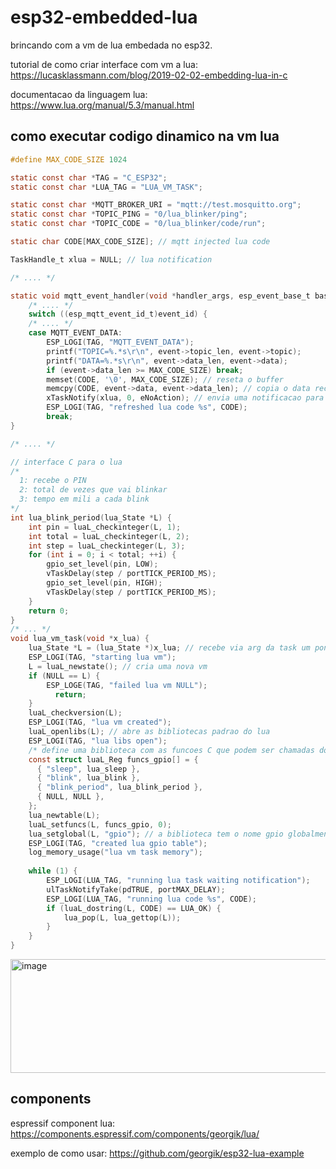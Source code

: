 # esp32-embedded-lua

brincando com a vm de lua embedada no esp32.


tutorial de como criar interface com vm a lua:
https://lucasklassmann.com/blog/2019-02-02-embedding-lua-in-c

documentacao da linguagem lua: 
https://www.lua.org/manual/5.3/manual.html

## como executar codigo dinamico na vm lua
```c
#define MAX_CODE_SIZE 1024

static const char *TAG = "C_ESP32";
static const char *LUA_TAG = "LUA_VM_TASK";

static const char *MQTT_BROKER_URI = "mqtt://test.mosquitto.org";
static const char *TOPIC_PING = "0/lua_blinker/ping";
static const char *TOPIC_CODE = "0/lua_blinker/code/run";

static char CODE[MAX_CODE_SIZE]; // mqtt injected lua code

TaskHandle_t xlua = NULL; // lua notification

/* .... */

static void mqtt_event_handler(void *handler_args, esp_event_base_t base, int32_t event_id, void *event_data) {
    /* .... */
    switch ((esp_mqtt_event_id_t)event_id) {
    /* .... */
    case MQTT_EVENT_DATA:
        ESP_LOGI(TAG, "MQTT_EVENT_DATA");
        printf("TOPIC=%.*s\r\n", event->topic_len, event->topic);
        printf("DATA=%.*s\r\n", event->data_len, event->data);
        if (event->data_len >= MAX_CODE_SIZE) break;
      	memset(CODE, '\0', MAX_CODE_SIZE); // reseta o buffer
      	memcpy(CODE, event->data, event->data_len); // copia o data recebido via mqtt para o codigo lua da task da vm
      	xTaskNotify(xlua, 0, eNoAction); // envia uma notificacao para task da vm lua
      	ESP_LOGI(TAG, "refreshed lua code %s", CODE);
        break;
}

/* .... */

// interface C para o lua
/*
  1: recebe o PIN
  2: total de vezes que vai blinkar
  3: tempo em mili a cada blink
*/
int lua_blink_period(lua_State *L) {
    int pin = luaL_checkinteger(L, 1);
    int total = luaL_checkinteger(L, 2);
    int step = luaL_checkinteger(L, 3);
    for (int i = 0; i < total; ++i) {
        gpio_set_level(pin, LOW);
        vTaskDelay(step / portTICK_PERIOD_MS);
        gpio_set_level(pin, HIGH);
        vTaskDelay(step / portTICK_PERIOD_MS);
    }
    return 0;
}
/* ... */
void lua_vm_task(void *x_lua) {  
    lua_State *L = (lua_State *)x_lua; // recebe via arg da task um ponteiro da vm lua
    ESP_LOGI(TAG, "starting lua vm");
    L = luaL_newstate(); // cria uma nova vm
    if (NULL == L) {
        ESP_LOGE(TAG, "failed lua vm NULL");
	      return;
    }
    luaL_checkversion(L);    
    ESP_LOGI(TAG, "lua vm created");
    luaL_openlibs(L); // abre as bibliotecas padrao do lua
    ESP_LOGI(TAG, "lua libs open");
    /* define uma biblioteca com as funcoes C que podem ser chamadas do lua */
    const struct luaL_Reg funcs_gpio[] = {
      { "sleep", lua_sleep },
      { "blink", lua_blink },
      { "blink_period", lua_blink_period },
      { NULL, NULL },
    };
    lua_newtable(L);
    luaL_setfuncs(L, funcs_gpio, 0);
    lua_setglobal(L, "gpio"); // a biblioteca tem o nome gpio globalmente
    ESP_LOGI(TAG, "created lua gpio table");
    log_memory_usage("lua vm task memory");
    
    while (1) {
        ESP_LOGI(LUA_TAG, "running lua task waiting notification");
        ulTaskNotifyTake(pdTRUE, portMAX_DELAY);
        ESP_LOGI(LUA_TAG, "running lua code %s", CODE);
        if (luaL_dostring(L, CODE) == LUA_OK) {
            lua_pop(L, lua_gettop(L));
        }
    }
}
```
<img width="801" height="182" alt="image" src="https://github.com/user-attachments/assets/05957fdb-053b-429a-82dd-c36b0c355484" />

## components

espressif component lua: 
https://components.espressif.com/components/georgik/lua/

exemplo de como usar:
https://github.com/georgik/esp32-lua-example


